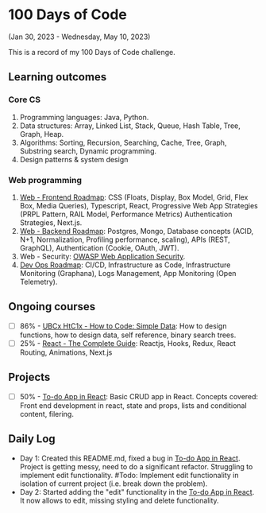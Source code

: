 # 100 Days of Code 
(Jan 30, 2023 - Wednesday, May 10, 2023)

This is a record of my 100 Days of Code challenge.

## Learning outcomes

### Core CS

1. Programming languages: Java, Python.
2. Data structures: Array, Linked List, Stack, Queue, Hash Table, Tree, Graph, Heap.
3. Algorithms: Sorting, Recursion, Searching, Cache, Tree, Graph, Substring search, Dynamic programming.
4. Design patterns & system design

### Web programming

1. [Web - Frontend Roadmap](https://roadmap.sh/frontend): CSS (Floats, Display, Box Model, Grid, Flex Box, Media Queries), Typescript, React, Progressive Web App Strategies (PRPL Pattern, RAIL Model, Performance Metrics) Authentication Strategies, Next.js.
2. [Web - Backend Roadmap](https://roadmap.sh/backend): Postgres, Mongo, Database concepts (ACID, N+1, Normalization, Profiling performance, scaling), APIs (REST, GraphQL), Authentication (Cookie, OAuth, JWT).
3. Web - Security: [OWASP Web Application Security](https://www.youtube.com/playlist?list=PLH8n_ayg-60J9i3nsLybper-DR3zJw6Z5).
4. [Dev Ops Roadmap](https://roadmap.sh/devops): CI/CD, Infrastructure as Code, Infrastructure Monitoring (Graphana), Logs Management, App Monitoring (Open Telemetry).

## Ongoing courses

- [ ] 86% - [UBCx HtC1x - How to Code: Simple Data](https://learning.edx.org/course/course-v1:UBCx+HtC1x+2T2017): How to design functions, how to design data, self reference, binary search trees.
- [ ] 25% - [React - The Complete Guide](https://www.udemy.com/course/react-the-complete-guide-incl-redux): Reactjs, Hooks, Redux, React Routing, Animations, Next.js

## Projects

- [ ] 50% - [To-do App in React](https://github.com/dirkjbreeuwer/todoapp-react): Basic CRUD app in React. Concepts covered: Front end development in react, state and props, lists and conditional content, filering. 

## Daily Log

- Day 1: Created this README.md, fixed a bug in [To-do App in React](https://github.com/dirkjbreeuwer/todoapp-react). Project is getting messy, need to do a significant refactor. Struggling to implement edit functionality. #Todo: Implement edit functionality in isolation of current project (i.e. break down the problem).
- Day 2: Started adding the "edit" functionality in the [To-do App in React](https://github.com/dirkjbreeuwer/todoapp-react). It now allows to edit, missing styling and delete functionality.
